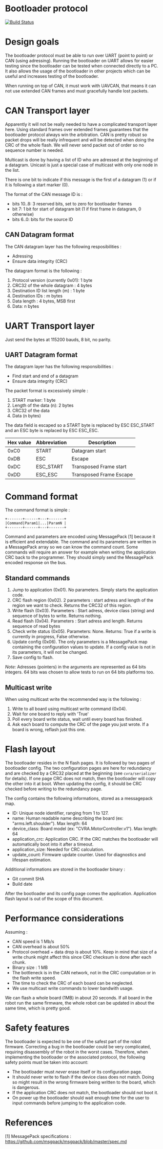 # Bootloader protocol
[![Build Status](https://travis-ci.org/cvra/can-bootloader.svg)](https://travis-ci.org/cvra/can-bootloader)
# Design goals

The bootloader protocol must be able to run over UART (point to point) or CAN (using adressing).
Running the bootloader on UART allows for easier testing since the bootloader can be tested when connected directly to a PC.
It also allows the usage of the bootloader in other projects which can be useful and increases testing of the bootloader.

When running on top of CAN, it must work with UAVCAN, that means it can not use extended CAN frames and must gracefully handle lost packets.

# CAN Transport layer
Apparently it will not be really needed to have a complicated transport layer here.
Using standard frames over extended frames guarantees that the bootloader protocol always win the arbitration.
CAN is pretty robust so packet drops will be really infrequent and will be detected when doing the CRC of the whole flash.
We will never send packet out of order so no sequence number is needed.

Multicast is done by having a list of ID who are adressed at the beginning of a datagram.
Unicast is just a special case of multicast with only one node in the list.

There is one bit to indicate if this message is the first of a datagram (1) or if it is following a start marker (0).

The format of the CAN message ID is :

* bits 10..8: 3 reserved bits, set to zero for bootloader frames
* bit 7: 1 bit for start of datagram bit (1 if first frame in datagram, 0 otherwise)
* bits 6..0: bits for the source ID

## CAN Datagram format
The CAN datagram layer has the following resposibilities :
* Adressing
* Ensure data integrity (CRC)

The datagram format is the following :

1. Protocol version (currently 0x01): 1 byte
2. CRC32 of the whole datagram : 4 bytes
3. Destination ID list length (m) : 1 byte
4. Destination IDs : m bytes
5. Data length : 4 bytes, MSB first
6. Data: n bytes

# UART Transport layer
Just send the bytes at 115200 bauds, 8 bit, no parity.

## UART Datagram format
The datagram layer has the following responsibilities :
* Find start and end of a datagram
* Ensure data integrity (CRC)

The packet format is excessively simple :

1. START marker: 1 byte
2. Length of the data (n): 2 bytes
3. CRC32 of the data
3. Data (n bytes)

The data field is escaped so a START byte is replaced by ESC ESC_START and an ESC byte is replaced by ESC ESC_ESC.

| Hex value | Abbreviation | Description
|-----------|--------------|------------
| 0xC0      | START        | Datagram start
| 0xDB      | ESC          | Escape
| 0xDC      | ESC_START    | Transposed Frame start
| 0xDD      | ESC_ESC      | Transposed Frame Escape

# Command format

The command format is simple :

    +-------+------+---+-------+
    |Command|Param1|...|ParamN |
    +-------+------+---+-------+

Command and parameters are encoded using MessagePack [1] because it is efficient and extendable.
The command and its parameters are written in a MessagePack array so we can know the command count.
Some commands will require an answer for example when writing the application CRC back to the programmer.
They should simply send the MessagePack encoded response on the bus.

## Standard commands

1. Jump to application (0x01). No parameters. Simply starts the application code.
2. CRC flash region (0x02). 2 parameters : start adress and length of the region we want to check. Returns the CRC32 of this region.
3. Write flash (0x03). Parameters : Start adress, device class (string) and sequence of bytes to write. Returns nothing.
4. Read flash (0x04). Parameters : Start adress and length. Returns sequence of read bytes
5. Check write status (0x05). Parameters: None. Returns: True if a write is currently in progress, False otherwise.
6. Update config (0x06). The only parameters is a MessagePack map containing the configuration values to update. If a config value is not in its parameters, it will not be changed.
7. Save config to flash.

*Note:* Adresses (pointers) in the arguments are represented as 64 bits integers.
64 bits was chosen to allow tests to run on 64 bits platforms too.

## Multicast write
When using multicast write the recommended way is the following :

1. Write to all board using multicast write command (0x04).
2. Wait for one board to reply with 'True'
3. Poll every board write status, wait until every board has finished.
4. Ask each board to compute the CRC of the page you just wrote. If a board is wrong, reflash just this one.

# Flash layout
The bootloader resides in the N flash pages.
It is followed by two pages of bootloader config.
The two configuration pages are here for redundancy and are checked by a CRC32 placed at the beginning (see `cvra/serializer` for details).
If one page CRC does not match, then the bootloader will copy the other into it at boot.
When updating the config, it should be CRC checked before writing to the redundancy page.

The config contains the following informations, stored as a messagepack map.
* ID: Unique node identifier, ranging from 1 to 127.
* name: Human readable name describing the board (ex: "arms.left.shoulder"). Max length: 64
* device_class: Board model (ex: "CVRA.MotorController.v1"). Max length: 64
* application_crc: Application CRC. If the CRC matches the bootloader will automatically boot into it after a timeout.
* application_size: Needed for CRC calculation.
* update_count: Firmware update counter. Used for diagnostics and lifespan estimation.

Additional informations are stored in the bootloader binary :
* Git commit SHA
* Build date

After the bootloader and its config page comes the application.
Application flash layout is out of the scope of this document.

# Performance considerations
Assuming :
* CAN speed is 1 Mb/s
* CAN overhead is about 50%
* Protocol overhead + data drop is about 10%. Keep in mind that size of a write chunk might affect this since CRC checksum is done after each chunk.
* Binary size : 1 MB
* The bottleneck is in the CAN network, not in the CRC computation or in the flash write speed.
* The time to check the CRC of each board can be neglected.
* We use multicast write commands to lower bandwith usage.

We can flash a whole board (1MB) in about 20 seconds.
If all board in the robot run the same firmware, the whole robot can be updated in about the same time, which is pretty good.

# Safety features
The bootloader is expected to be one of the safest part of the robot firmware.
Correcting a bug in the bootloader could be very complicated, requiring disassembly of the robot in the worst cases.
Therefore, when implementing the bootloader or the associated protocol, the following safety points must be taken into account:
* The bootloader must *never* erase itself or its configuration page.
* It should never write to flash if the device class does not match. Doing so might result in the wrong firmware being written to the board, which is dangerous.
* If the application CRC does not match, the bootloader should not boot it.
* On power up the bootloader should wait enough time for the user to input commands before jumping to the application code.

# References
[1] MessagePack specifications : https://github.com/msgpack/msgpack/blob/master/spec.md

